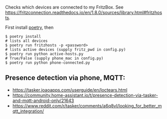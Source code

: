 Checks which devices are connected to my FritzBox.
See https://fritzconnection.readthedocs.io/en/1.8.0/sources/library.html#fritzhosts.

First install [poetry](https://github.com/python-poetry/poetry), then
~~~console
$ poetry install
# lists all devices
$ poetry run fritzhosts -p <password>
# lists active devices (supply fritz_pwd in config.py)
$ poetry run python active-hosts.py
# True/False (supply phone_mac in config.py)
$ poetry run python phone-connected.py
~~~

## Presence detection via phone, MQTT:
- https://tasker.joaoapps.com/userguide/en/loctears.html
- https://community.home-assistant.io/t/presence-detection-via-tasker-and-mqtt-android-only/21643
- https://www.reddit.com/r/tasker/comments/a6q8vl/looking_for_better_mqtt_integration/
